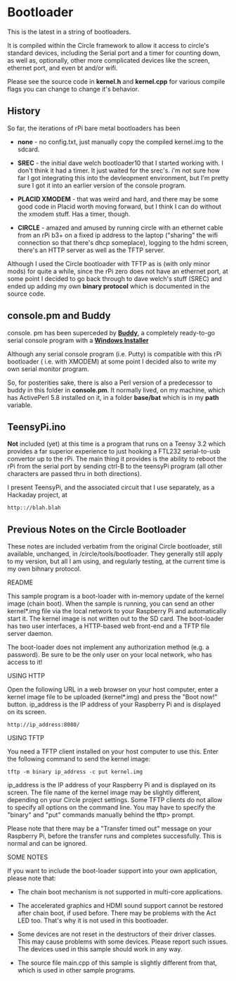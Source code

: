 Bootloader
==========

This is the latest in a string of bootloaders.

It is compiled within the Circle framework to allow it access to circle's standard devices, including the Serial port and a timer for counting down, as well as, optionally, other more complicated devices like the screen, ethernet port, and even bt and/or wifi.

Please see the source code in **kernel.h** and **kernel.cpp** for various compile flags you can change to change it's behavior.

History
-------

So far, the iterations of rPi bare metal bootloaders has been

* **none** - no config.txt, just manually copy the compiled kernel.img to the sdcard.

* **SREC** - the initial dave welch bootloader10 that I started working with. I don't think it had a timer.  It just waited for the srec's. i'm not sure how far I got integrating this into the devleopment environment, but I'm pretty sure I got it into an earlier version of the console program.

* **PLACID XMODEM** - that was weird and hard, and there may be some good code in Placid worth moving forward, but I think I can do without the xmodem stuff. Has a timer, though.

* **CIRCLE** - amazed and amused by running circle with an ethernet cable from an rPi b3+ on a fixed ip address to the laptop ("sharing" the wifi connection so that there's dhcp someplace), logging to the hdmi screen, there's an HTTP server as well as the TFTP server.

Although I used the Circle bootloader with TFTP as is (with only minor mods) for quite a while, since the rPi zero does not have an ethernet port, at some point I decided to go back through to dave welch's stuff (SREC) and ended up adding my own **binary protocol** which is documented in the source code.


console&#46;pm and Buddy
----------

console&#46; pm has been superceded by [**Buddy**](https://github.com/phorton1/base-apps-buddy),
a completely ready-to-go serial console program with a
[**Windows Installer**](https://github.com/phorton1/base-apps-buddy/tree/master/releases)

Although any serial console program (i.e. Putty) is compatible with this rPi bootloader (
i.e. with XMODEM) at some point I decided also to write my own serial monitor program.

So, for posterities sake, there is also a Perl version of a predecessor
to buddy in this folder in **console&#46;pm**. It normally lived, on my machine,
which has ActivePerl 5.8 installed on it, in a folder **base/bat** which is in
my **path** variable.





TeensyPi.ino
------------

**Not** included (yet) at this time is a program that runs on a Teensy 3.2 which provides a far superior experience to just hooking a FTL232 serial-to-usb convertor up to the rPi. The main thing it provides is the ability to reboot the rPi from the serial port by sending ctrl-B to the teensyPi program (all other characters are passed thru in both directions).

I present TeensyPi, and the associated circuit that I use separately, as a Hackaday project, at

    http:://blah.blah


Previous Notes on the Circle Bootloader
---------------------------------------

These notes are included verbatim from the original Circle bootloader, still available, unchanged, in /circle/tools/bootloader.  They generally still apply to my version, but all I am using, and regularly
testing, at the current time is my own bihnary protocol.


README

This sample program is a boot-loader with in-memory update of the kernel image
(chain boot). When the sample is running, you can send an other kernel*.img
file via the local network to your Raspberry Pi and automatically start it. The
kernel image is not written out to the SD card. The boot-loader has two user
interfaces, a HTTP-based web front-end and a TFTP file server daemon.

The boot-loader does not implement any authorization method (e.g. a password).
Be sure to be the only user on your local network, who has access to it!


USING HTTP

Open the following URL in a web browser on your host computer, enter a kernel
image file to be uploaded (kernel*.img) and press the "Boot now!" button.
ip_address is the IP address of your Raspberry Pi and is displayed on its
screen.

	http://ip_address:8080/


USING TFTP

You need a TFTP client installed on your host computer to use this. Enter the
following command to send the kernel image:

	tftp -m binary ip_address -c put kernel.img

ip_address is the IP address of your Raspberry Pi and is displayed on its
screen. The file name of the kernel image may be slightly different, depending
on your Circle project settings. Some TFTP clients do not allow to specify all
options on the command line. You may have to specify the "binary" and "put"
commands manually behind the tftp> prompt.

Please note that there may be a "Transfer timed out" message on your Raspberry
Pi, before the transfer runs and completes successfully. This is normal and can
be ignored.


SOME NOTES

If you want to include the boot-loader support into your own application, please
note that:

* The chain boot mechanism is not supported in multi-core applications.

* The accelerated graphics and HDMI sound support cannot be restored after
  chain boot, if used before. There may be problems with the Act LED too.
  That's why it is not used in this bootloader.

* Some devices are not reset in the destructors of their driver classes.
  This may cause problems with some devices. Please report such issues.
  The devices used in this sample should work in any way.

* The source file main.cpp of this sample is slightly different from that,
  which is used in other sample programs.
